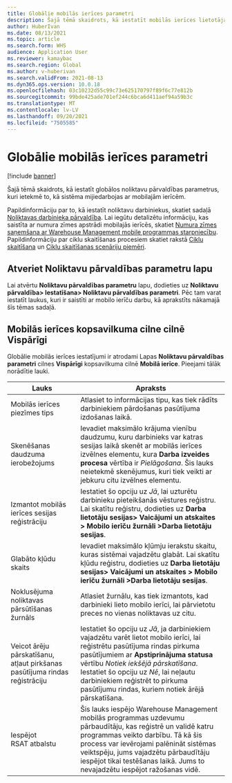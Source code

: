 ```yaml
---
title: Globālie mobilās ierīces parametri
description: Šajā tēmā skaidrots, kā iestatīt mobilās ierīces lietotāja iestatījumus Noliktavas pārvaldības parametru lapā.
author: HuberIvan
ms.date: 08/13/2021
ms.topic: article
ms.search.form: WHS
audience: Application User
ms.reviewer: kamaybac
ms.search.region: Global
ms.author: v-huberivan
ms.search.validFrom: 2021-08-13
ms.dyn365.ops.version: 10.0.18
ms.openlocfilehash: 03c10232d55c99c73e625170797f89f6c77e812b
ms.sourcegitcommit: 99bde425ade701ef244c6bca6d411aef94a59b3c
ms.translationtype: MT
ms.contentlocale: lv-LV
ms.lasthandoff: 09/20/2021
ms.locfileid: "7505585"
---
```

# <a name="global-mobile-device-parameters"></a>Globālie mobilās ierīces parametri

[!include [banner](../includes/banner.md)]

Šajā tēmā skaidrots, kā iestatīt globālos noliktavu pārvaldības parametrus, kuri ietekmē to, kā sistēma mijiedarbojas ar mobilajām ierīcēm.

Papildinformāciju par to, kā iestatīt noliktavu darbiniekus, skatiet sadaļā [Noliktavas darbinieka pārvaldība](manage-warehouse-workers.md). Lai iegūtu detalizētu informāciju, kas saistīta ar numura zīmes apstrādi mobilajās ierīcēs, skatiet [Numura zīmes saņemšana ar Warehouse Management mobile programmas starpniecību](warehousing-mobile-device-app-license-plate-receiving.md). Papildinformāciju par ciklu skaitīšanas procesiem skatiet rakstā [Ciklu skaitīšana](cycle-counting.md) un [Ciklu skaitīšanas scenāriju piemēri](cycle-counting-scenarios.md).

## <a name="open-the-warehouse-management-parameters-page"></a>Atveriet Noliktavu pārvaldības parametru lapu

Lai atvērtu **Noliktavu pārvaldības parametru** lapu, dodieties uz **Noliktavu pārvaldība\> Iestatīšana\> Noliktavu pārvaldības parametri**. Pēc tam varat iestatīt laukus, kuri ir saistīti ar mobilo ierīču darbu, kā aprakstīts nākamajā šīs tēmas sadaļā.

## <a name="mobile-device-fasttab-on-the-general-tab"></a>Mobilās ierīces kopsavilkuma cilne cilnē Vispārīgi

Globālie mobilās ierīces iestatījumi ir atrodami Lapas **Noliktavu pārvaldības parametri** cilnes **Vispārīgi** kopsavilkuma cilnē **Mobilā ierīce**. Pieejami tālāk norādītie lauki.

| Lauks | Apraksts |
|---|---|
| Mobilās ierīces piezīmes tips | Atlasiet to informācijas tipu, kas tiek rādīts darbiniekiem pārdošanas pasūtījuma izdošanas laikā. |
| Skenēšanas daudzuma ierobežojums | Ievadiet maksimālo krājuma vienību daudzumu, kuru darbinieks var katras sesijas laikā skenēt ar mobilās ierīces izvēlnes elementu, kura **Darba izveides procesa** vērtība ir *Pielāgošana*. Šis lauks neietekmē skenējumus, kuri tiek veikti ar jebkuru citu izvēlnes elementu. |
| Izmantot mobilās ierīces sesijas reģistrāciju | Iestatiet šo opciju uz *Jā*, lai uzturētu darbinieku pieteikšanās vēstures reģistru. Lai skatītu reģistru, dodieties uz **Darba lietotāju sesijas\> Vaicājumi un atskaites \> Mobilo ierīču žurnāli \>Darba lietotāju sesijas**. |
| Glabāto kļūdu skaits | Ievadiet maksimālo kļūmju ierakstu skaitu, kuras sistēmai vajadzētu glabāt. Lai skatītu kļūdu reģistru, dodieties uz **Darba lietotāju sesijas\> Vaicājumi un atskaites \> Mobilo ierīču žurnāli \>Darba lietotāju sesijas**. |
| Noklusējuma noliktavas pārsūtīšanas žurnāls | Atlasiet žurnālu, kas tiek izmantots, kad darbinieki lieto mobilo ierīci, lai pārvietotu preces no vienas noliktavas uz citu. |
| Veicot ārēju pārskatīšanu, atļaut pirkšanas pasūtījuma rindas reģistrāciju | Iestatiet šo opciju uz *Jā*, ja darbiniekiem vajadzētu varēt lietot mobilo ierīci, lai reģistrētu pasūtījuma rindas pirkuma pasūtījumiem ar **Apstiprinājuma statusa** vērtību *Notiek iekšējā pārskatīšana*. Iestatiet šo opciju uz *Nē*, lai neļautu darbiniekiem reģistrēt to pirkuma pasūtījumu rindas, kuriem notiek ārējā pārskatīšana. |
| Iespējot RSAT atbalstu | Šis lauks iespējo Warehouse Management mobilās programmas uzdevumu pārbaudītāju, kas reģistrē un validē katru programmas veikto darbību. Tā kā šis process var ievērojami palēnināt sistēmas veiktspēju, jums vajadzētu pārbaudītāju iespējot tikai testēšanas laikā. Jums to nevajadzētu iespējot ražošanas vidē. |
